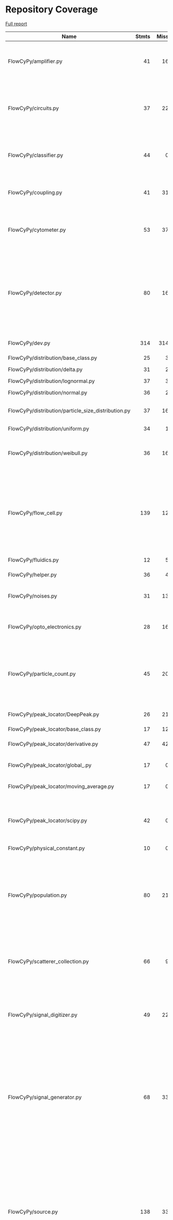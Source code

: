 # Repository Coverage

[Full report](https://htmlpreview.github.io/?https://github.com/MartinPdeS/FlowCyPy/blob/python-coverage-comment-action-data/htmlcov/index.html)

| Name                                                  |    Stmts |     Miss |   Branch |   BrPart |   Cover |   Missing |
|------------------------------------------------------ | -------: | -------: | -------: | -------: | ------: | --------: |
| FlowCyPy/amplifier.py                                 |       41 |       16 |        8 |        0 |     51% |66-68, 72-74, 81, 88, 95-97, 123-135 |
| FlowCyPy/circuits.py                                  |       37 |       22 |        0 |        0 |     41% |24-25, 43-45, 63-67, 78-83, 100-104, 115-120 |
| FlowCyPy/classifier.py                                |       44 |        0 |        8 |        4 |     92% |32->35, 74->78, 121->125, 172->176 |
| FlowCyPy/coupling.py                                  |       41 |       31 |        8 |        0 |     20% |49-65, 107-158, 200-253 |
| FlowCyPy/cytometer.py                                 |       53 |       37 |       16 |        0 |     23% |42-44, 63-74, 108-164, 181-198 |
| FlowCyPy/detector.py                                  |       80 |       16 |       12 |        5 |     75% |105, 127, 149, 169, 177, 189, 210-214, 299-307, 384, 403, 423 |
| FlowCyPy/dev.py                                       |      314 |      314 |       54 |        0 |      0% |    1-1114 |
| FlowCyPy/distribution/base\_class.py                  |       25 |        3 |        0 |        0 |     88% |32, 36, 65 |
| FlowCyPy/distribution/delta.py                        |       31 |        2 |        2 |        1 |     91% |   74, 104 |
| FlowCyPy/distribution/lognormal.py                    |       37 |        3 |        4 |        2 |     88% |90, 92, 124 |
| FlowCyPy/distribution/normal.py                       |       36 |        2 |        2 |        1 |     92% |   89, 128 |
| FlowCyPy/distribution/particle\_size\_distribution.py |       37 |       16 |        4 |        0 |     51% |86-94, 120-130, 133 |
| FlowCyPy/distribution/uniform.py                      |       34 |        1 |        0 |        0 |     97% |       117 |
| FlowCyPy/distribution/weibull.py                      |       36 |       16 |        2 |        0 |     53% |28, 32, 36, 57-62, 79, 102-112, 115 |
| FlowCyPy/flow\_cell.py                                |      139 |       12 |       28 |        6 |     86% |116-122, 127, 290->293, 355, 361-367, 439->443, 500->503 |
| FlowCyPy/fluidics.py                                  |       12 |        5 |        0 |        0 |     58% |19-20, 36-45 |
| FlowCyPy/helper.py                                    |       36 |        4 |       16 |        4 |     85% |28, 59, 63, 67 |
| FlowCyPy/noises.py                                    |       31 |       13 |        6 |        1 |     51% |8-14, 66-68, 79, 83-89 |
| FlowCyPy/opto\_electronics.py                         |       28 |       16 |        6 |        0 |     35% |31-34, 48-57, 74-78, 146-155 |
| FlowCyPy/particle\_count.py                           |       45 |       20 |       20 |        4 |     51% |31-32, 42, 65-73, 102-105, 111, 116-121, 128 |
| FlowCyPy/peak\_locator/DeepPeak.py                    |       26 |       21 |        0 |        0 |     19% |70-74, 120-153 |
| FlowCyPy/peak\_locator/base\_class.py                 |       17 |       12 |        6 |        0 |     22% |     39-60 |
| FlowCyPy/peak\_locator/derivative.py                  |       47 |       42 |       20 |        0 |      7% |50-54, 84-138 |
| FlowCyPy/peak\_locator/global\_.py                    |       17 |        0 |        6 |        2 |     91% |70->73, 73->exit |
| FlowCyPy/peak\_locator/moving\_average.py             |       17 |        0 |        6 |        2 |     91% |95->98, 98->exit |
| FlowCyPy/peak\_locator/scipy.py                       |       42 |        0 |       10 |        4 |     92% |86->94, 97->104, 111->116, 116->121 |
| FlowCyPy/physical\_constant.py                        |       10 |        0 |        0 |        0 |    100% |           |
| FlowCyPy/population.py                                |       80 |       21 |       18 |        5 |     69% |46-47, 50, 79-80, 83, 145, 227-231, 253-255, 281, 291, 301, 340-349 |
| FlowCyPy/scatterer\_collection.py                     |       66 |        9 |       24 |        5 |     80% |65, 122, 140, 144, 151-156, 211 |
| FlowCyPy/signal\_digitizer.py                         |       49 |       22 |       10 |        1 |     47% |62, 91-95, 116, 120-124, 127-132, 138-156 |
| FlowCyPy/signal\_generator.py                         |       68 |       33 |       16 |        4 |     46% |42-45, 70-71, 99-100, 114, 137, 160, 181, 194-206, 225-239, 264-278, 303-320 |
| FlowCyPy/source.py                                    |      138 |       33 |       54 |       13 |     71% |37, 45, 57, 63-69, 77, 89, 92, 97-109, 175-183, 220, 222, 269, 275-277, 325, 327, 331, 333, 387, 393 |
| FlowCyPy/sub\_frames/acquisition.py                   |      112 |       83 |       40 |        0 |     19% |16-19, 36-56, 70-92, 99-103, 107, 112, 139-164, 200-216, 227-236, 247, 251, 259-287 |
| FlowCyPy/sub\_frames/base.py                          |        5 |        0 |        0 |        0 |    100% |           |
| FlowCyPy/sub\_frames/classifier.py                    |       15 |        8 |        2 |        0 |     41% |     35-49 |
| FlowCyPy/sub\_frames/peaks.py                         |       74 |       54 |       12 |        0 |     23% |18-24, 42-44, 62-64, 80-81, 99-114, 155-172, 193-218, 243-259 |
| FlowCyPy/sub\_frames/scatterer.py                     |       75 |       54 |       20 |        0 |     22% |23-30, 46-55, 80-99, 126-138, 174-189, 207-222 |
| FlowCyPy/sub\_frames/utils.py                         |       79 |       61 |       26 |        0 |     17% |35-46, 108-133, 159-204, 228-243 |
| FlowCyPy/triggering\_system.py                        |       82 |       61 |       12 |        0 |     22% |18-21, 37-51, 65-94, 127-138, 154-164, 197-208, 225-235, 268-279, 309-328 |
| FlowCyPy/units.py                                     |       26 |        0 |        4 |        0 |    100% |           |
| FlowCyPy/utils.py                                     |       56 |       56 |       14 |        0 |      0% |     1-134 |
|                                             **TOTAL** | **2238** | **1119** |  **496** |   **64** | **46%** |           |


## Setup coverage badge

Below are examples of the badges you can use in your main branch `README` file.

### Direct image

[![Coverage badge](https://raw.githubusercontent.com/MartinPdeS/FlowCyPy/python-coverage-comment-action-data/badge.svg)](https://htmlpreview.github.io/?https://github.com/MartinPdeS/FlowCyPy/blob/python-coverage-comment-action-data/htmlcov/index.html)

This is the one to use if your repository is private or if you don't want to customize anything.

### [Shields.io](https://shields.io) Json Endpoint

[![Coverage badge](https://img.shields.io/endpoint?url=https://raw.githubusercontent.com/MartinPdeS/FlowCyPy/python-coverage-comment-action-data/endpoint.json)](https://htmlpreview.github.io/?https://github.com/MartinPdeS/FlowCyPy/blob/python-coverage-comment-action-data/htmlcov/index.html)

Using this one will allow you to [customize](https://shields.io/endpoint) the look of your badge.
It won't work with private repositories. It won't be refreshed more than once per five minutes.

### [Shields.io](https://shields.io) Dynamic Badge

[![Coverage badge](https://img.shields.io/badge/dynamic/json?color=brightgreen&label=coverage&query=%24.message&url=https%3A%2F%2Fraw.githubusercontent.com%2FMartinPdeS%2FFlowCyPy%2Fpython-coverage-comment-action-data%2Fendpoint.json)](https://htmlpreview.github.io/?https://github.com/MartinPdeS/FlowCyPy/blob/python-coverage-comment-action-data/htmlcov/index.html)

This one will always be the same color. It won't work for private repos. I'm not even sure why we included it.

## What is that?

This branch is part of the
[python-coverage-comment-action](https://github.com/marketplace/actions/python-coverage-comment)
GitHub Action. All the files in this branch are automatically generated and may be
overwritten at any moment.